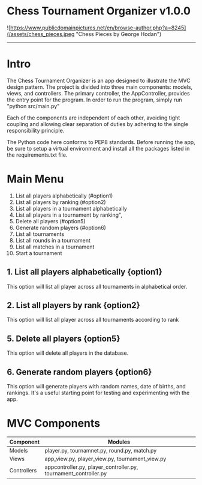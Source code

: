 # Chess Tournament Organizer v1.0.0

![https://www.publicdomainpictures.net/en/browse-author.php?a=8245](/assets/chess_pieces.jpeg "Chess Pieces by George Hodan")

***
# Intro
The Chess Tournament Organizer is an app designed to illustrate the MVC design pattern.  The project is divided into three main components: models, views, and controllers.  The primary controller, the AppController, provides the entry point for the program.  In order to run the program, simply run "python src/main.py"

Each of the components are independent of each other, avoiding tight coupling and allowing clear separation of duties by adhering to the single responsibility principle.

The Python code here conforms to PEP8 standards.  Before running the app, be sure to setup a virtual environment and install all the packages listed in the requirements.txt file.

# Main Menu 
1. List all players alphabetically (#option1)
2. List all players by ranking (#option2)
3. List all players in a tournament alphabetically
4. List all players in a tournament by ranking",
5. Delete all players (#option5)
6. Generate random players (#option6)
7. List all tournaments
8. List all rounds in a tournament
9. List all matches in a tournament
10. Start a tournament

## 1. List all players alphabetically {option1}

This option will list all player across all tournaments in alphabetical order.
## 2. List all players by rank {option2}

This option will list all player across all tournaments according to rank

## 5. Delete all players {option5}

This option will delete all players in the database.

## 6. Generate random players {option6}

This option will generate players with random names, date of births, and rankings.  It's a useful starting point for testing and experimenting with the app.

# MVC Components

| Component | Modules                                      |
| --------- | -------------------------------------------- |
| Models | player.py, tournamnet.py, round.py, match.py |
| Views | app_view.py, player_view.py, tournament_view.py |
| Controllers | appcontroller.py, player_controller.py, tournament_controller.py |







